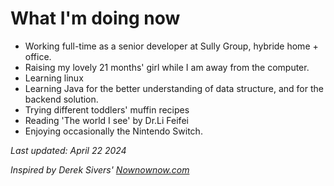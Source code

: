 # What I'm doing now
- Working full-time as a senior developer at Sully Group, hybride home + office.
- Raising my lovely 21 months' girl while I am away from the computer.
- Learning linux
- Learning Java for the better understanding of data structure, and for the backend solution.
- Trying different toddlers' muffin recipes
- Reading 'The world I see' by Dr.Li Feifei
- Enjoying occasionally the Nintendo Switch.

*Last updated: April 22 2024*

*Inspired by Derek Sivers' [Nownownow.com](https://nownownow.com/about)*